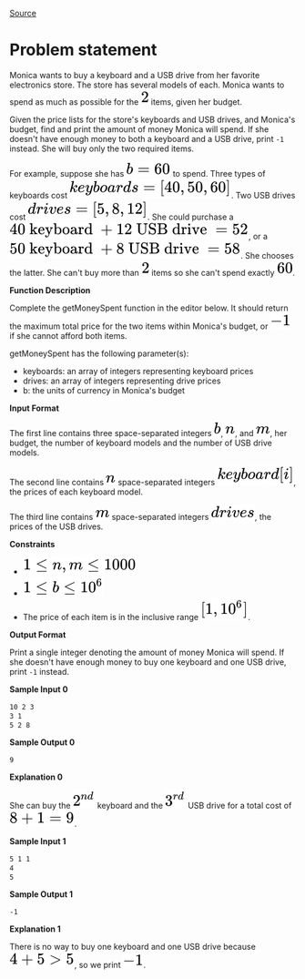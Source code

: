 [Source](https://www.hackerrank.com/challenges/electronics-shop/problem)
# Problem statement
Monica wants to buy a keyboard and a USB drive from her favorite electronics store. The store has several models of each.  Monica wants to spend as much as possible for the ![](./Resources/Element1.svg) items, given her budget.

Given the price lists for the store's keyboards and USB drives, and Monica's budget, find and print the amount of money Monica will spend. If she doesn't have enough money to both a keyboard and a USB drive, print ```-1``` instead.  She will buy only the two required items.

For example, suppose she has ![](./Resources/Element2.svg) to spend.  Three types of keyboards cost ![](./Resources/Element3.svg).  Two USB drives cost ![](./Resources/Element4.svg).  She could purchase a ![](./Resources/Element5.svg), or a ![](./Resources/Element6.svg).  She chooses the latter.  She can't buy more than ![](./Resources/Element1.svg) items so she can't spend exactly ![](./Resources/Element7.svg).  


**Function Description**  

Complete the getMoneySpent function in the editor below.  It should return the maximum total price for the two items within Monica's budget, or ![](./Resources/Element8.svg) if she cannot afford both items.  

getMoneySpent has the following parameter(s):  


* keyboards: an array of integers representing keyboard prices  
* drives:  an array of integers representing drive prices  
* b: the units of currency in Monica's budget  

**Input Format**

The first line contains three space-separated integers ![](./Resources/Element9.svg), ![](./Resources/Element10.svg), and ![](./Resources/Element11.svg), her budget, the number of keyboard models and the number of USB drive models. 


The second line contains ![](./Resources/Element10.svg) space-separated integers ![](./Resources/Element12.svg), the prices of each keyboard model. 


The third line contains ![](./Resources/Element11.svg) space-separated integers ![](./Resources/Element13.svg), the prices of the USB drives.


**Constraints**


* ![](./Resources/Element14.svg)
* ![](./Resources/Element15.svg)
* The price of each item is in the inclusive range ![](./Resources/Element16.svg).

**Output Format**

Print a single integer denoting the amount of money Monica will spend. If she doesn't have enough money to buy one keyboard and one USB drive, print ```-1``` instead.


**Sample Input 0**

```
10 2 3
3 1
5 2 8
```

**Sample Output 0**

```
9
```

**Explanation 0**

She can buy the ![](./Resources/Element17.svg) keyboard and the ![](./Resources/Element18.svg) USB drive for a total cost of ![](./Resources/Element19.svg).


**Sample Input 1**

```
5 1 1
4
5
```

**Sample Output 1**

```
-1
```

**Explanation 1**

There is no way to buy one keyboard and one USB drive because ![](./Resources/Element20.svg), so we print ![](./Resources/Element21.svg).

